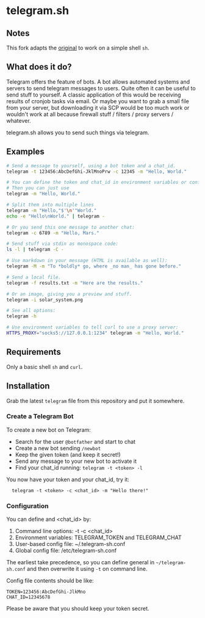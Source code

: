 # telegram.sh

## Notes

This fork adapts the [original](https://github.com/fabianonline/telegram.sh) to work on a simple shell `sh`.


## What does it do?

Telegram offers the feature of bots. A bot allows automated systems and
servers to send telegram messages to users.
Quite often it can be useful to send stuff to yourself. A classic
application of this would be receiving results of cronjob tasks via email.
Or maybe you want to grab a small file from your server, but downloading it
via SCP would be too much work or wouldn't work at all because firewall
stuff / filters / proxy servers / whatever.

telegram.sh allows you to send such things via telegram.

## Examples

```bash
# Send a message to yourself, using a bot token and a chat_id.
telegram -t 123456:AbcDefGhi-JklMnoPrw -c 12345 -m "Hello, World."

# You can define the token and chat_id in environment variables or config files.
# Then you can just use
telegram -m "Hello, World."

# Split them into multiple lines
telegram -m "Hello,"$'\n'"World."
echo -e "Hello\nWorld." | telegram -

# Or you send this one message to another chat:
telegram -c 6789 -m "Hello, Mars."

# Send stuff via stdin as monospace code:
ls -l | telegram -C -

# Use markdown in your message (HTML is available as well):
telegram -M -m "To *boldly* go, where _no man_ has gone before."

# Send a local file.
telegram -f results.txt -m "Here are the results."

# Or an image, giving you a preview and stuff.
telegram -i solar_system.png

# See all options:
telegram -h

# Use environment variables to tell curl to use a proxy server:
HTTPS_PROXY="socks5://127.0.0.1:1234" telegram -m "Hello, World."
```

## Requirements

Only a basic shell `sh` and `curl`.

## Installation

Grab the latest `telegram` file from this repository and put it somewhere.

### Create a Telegram Bot

To create a new bot on Telegram:

  * Search for the user `@botfather` and start to chat
  * Create a new bot sending `/newbot`
  * Keep the given token (and keep it secret!)
  * Send any message to your new bot to activate it
  * Find your chat_id running: `telegram -t <token> -l`

You now have your token and your chat_id, try it:
```
  telegram -t <token> -c <chat_id> -m "Hello there!"
```

### Configuration

 You can define <token> and <chat_id> by:

  1. Command line options: -t <token> -c <chat_id>
  2. Environment variables: TELEGRAM_TOKEN and TELEGRAM_CHAT
  3. User-based config file: ~/.telegram-sh.conf
  4. Global config file: /etc/telegram-sh.conf

The earliest take precedence, so you can define general <token> in
`~/telegram-sh.conf` and then overwrite it using `-t` on command line.

Config file contents should be like:

```
TOKEN=123456:AbcDefGhi-JlkMno
CHAT_ID=12345678
```
Please be aware that you should keep your token secret.
